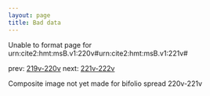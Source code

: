 ```yaml
---
layout: page
title: Bad data
---
```


Unable to format page for urn:cite2:hmt:msB.v1:220v#urn:cite2:hmt:msB.v1:221v#

prev: [219v-220v](../219v-220v/) next: [221v-222v](../221v-222v/)

Composite image not yet made for bifolio spread 220v-221v

